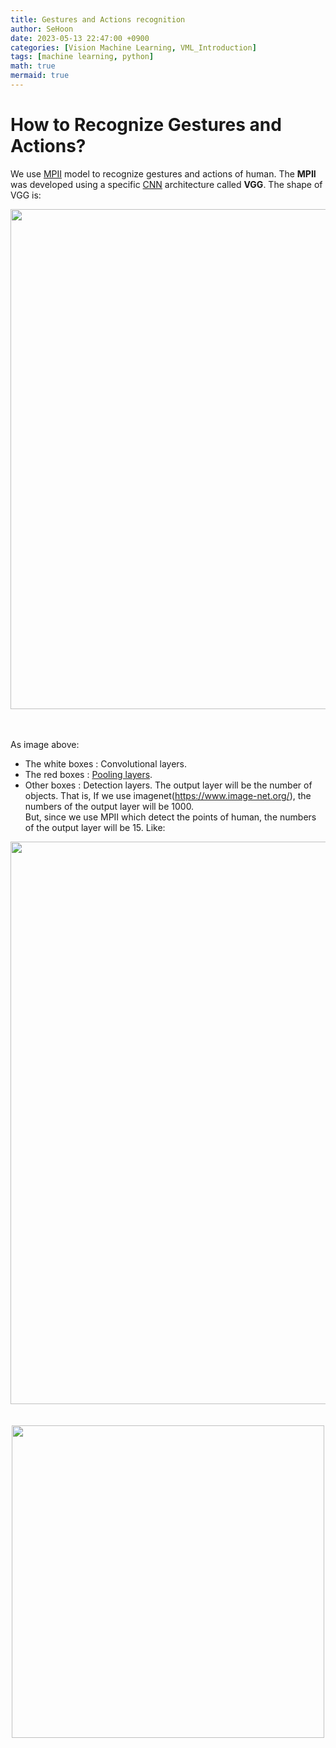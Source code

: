 ```yaml
---
title: Gestures and Actions recognition
author: SeHoon
date: 2023-05-13 22:47:00 +0900
categories: [Vision Machine Learning, VML_Introduction]
tags: [machine learning, python]
math: true
mermaid: true
---
```


# How to Recognize Gestures and Actions?
We use [MPII](http://human-pose.mpi-inf.mpg.de/) model to recognize gestures and actions of human. The **MPII** was developed using a specific [CNN](https://csh970605.github.io/posts/CNN/) architecture called **VGG**. The shape of VGG is:
<center>
<img src="https://github.com/csh970605/Machine-LearningA-Z/assets/28240052/7d5f937a-e07e-40dd-b0f9-c43943614fb1" width=800>
</center>
<br><br>

As image above:
+ The white boxes : Convolutional layers.<br>
+ The red boxes : [Pooling layers](https://csh970605.github.io/posts/Pooling/).
+ Other boxes : Detection layers. The output layer will be the number of objects. That is, If we use imagenet(https://www.image-net.org/), the numbers of the output layer will be 1000.<br>
But, since we use MPII which detect the points of human, the numbers of the output layer will be 15. Like:
<center>
<img src="https://github.com/csh970605/Machine-LearningA-Z/assets/28240052/02a83b27-a9ca-4365-9559-bf50b1dcc448" width=900>
</center>
<br><br>

<center>
<img src="" width=500>
</center>
<br><br>